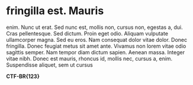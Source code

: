 # fringilla est. Mauris

enim. Nunc ut erat. Sed nunc est, mollis non, cursus non, egestas a, dui. Cras pellentesque. Sed dictum. Proin eget odio. Aliquam vulputate ullamcorper magna. Sed eu eros. Nam consequat dolor vitae dolor. Donec fringilla. Donec feugiat metus sit amet ante. Vivamus non lorem vitae odio sagittis semper. Nam tempor diam dictum sapien. Aenean massa. Integer vitae nibh. Donec est mauris, rhoncus id, mollis nec, cursus a, enim. Suspendisse aliquet, sem ut cursus

**CTF-BR{123}**
